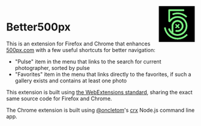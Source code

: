 <img src="https://raw.githubusercontent.com/nhoizey/Better500px-WebExtension/master/src/icons/better500px-96px.png" alt="Better500px" width="96" height="96" align="right" />

# Better500px

This is an extension for Firefox and Chrome that enhances [500px.com](https://500px.com/) with a few useful shortcuts for better navigation:

- "Pulse" item in the menu that links to the search for current photographer, sorted by pulse
- "Favorites" item in the menu that links directly to the favorites, if such a gallery exists and contains at least one photo

This extension is built using [the WebExtensions standard](https://developer.mozilla.org/en-US/Add-ons/WebExtensions), sharing the exact same source code for Firefox and Chrome.

The Chrome extension is built using [@oncletom](https://github.com/oncletom)'s [crx](https://github.com/oncletom/crx) Node.js command line app.